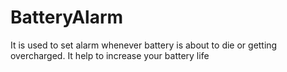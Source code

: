 # BatteryAlarm
It is used to set alarm whenever battery is about to die or getting overcharged. It help to increase your battery life
